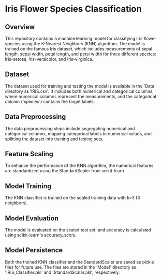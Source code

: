 # Iris Flower Species Classification

## Overview
This repository contains a machine learning model for classifying Iris flower species using the K-Nearest Neighbors (KNN) algorithm. The model is trained on the famous Iris dataset, which includes measurements of sepal length, sepal width, petal length, and petal width for three different species: Iris-setosa, Iris-versicolor, and Iris-virginica.

## Dataset
The dataset used for training and testing the model is available in the 'Data' directory as 'IRIS.csv'. It includes both numerical and categorical columns, where numerical columns represent the measurements, and the categorical column ('species') contains the target labels.

## Data Preprocessing
The data preprocessing steps include segregating numerical and categorical columns, mapping categorical labels to numerical values, and splitting the dataset into training and testing sets.

## Feature Scaling
To enhance the performance of the KNN algorithm, the numerical features are standardized using the StandardScaler from scikit-learn.

## Model Training
The KNN classifier is trained on the scaled training data with k=3 (3 neighbors).

## Model Evaluation
The model is evaluated on the scaled test set, and accuracy is calculated using scikit-learn's accuracy_score.

## Model Persistence
Both the trained KNN classifier and the StandardScaler are saved as pickle files for future use. The files are stored in the 'Model' directory as 'IRIS_Classifier.pkl' and 'StandardScalar.pkl', respectively.


